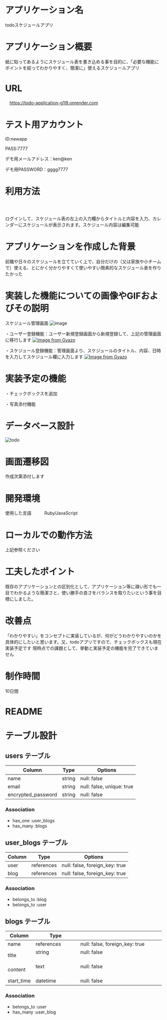 # アプリケーション名　　　　　	
todoスケジュールアプリ

# アプリケーション概要　　　　
紙に貼ってあるようにスケジュール表を書き込める事を目的に、「必要な機能にポイントを絞ってわかりやすく、簡潔に」使えるスケジュールアプリ

# URL	
　https://todo-application-g1l9.onrender.com

# テスト用アカウント　　　　　　　　
ID:newapp

PASS:7777

デモ用メールアドレス：ken@ken

デモ用PASSWORD：gggg7777

# 利用方法	　　　　　　　　　　　　　　　　　
ログインして、スケジュール表の左上の入力欄からタイトルと内容を入力、カレンダーにスケジュールが表示されます。スケジュール内容は編集可能

# アプリケーションを作成した背景
前職や日々のスケジュールを立てていく上で、自分だけの（又は家族や小チームで）使える、とにかく分かりやすくて使いやすい簡素的なスケジュール表を作りたかった

# 実装した機能についての画像やGIFおよびその説明

スケジュール管理画面
![image](https://github.com/bennzou/todo/assets/154778086/dedecbb9-694d-4df3-8a35-56059f652e10)

・ユーザー登録機能：ユーザー新規登録画面から新規登録して、上記の管理画面に移行します
[![Image from Gyazo](https://i.gyazo.com/fffe1c25a925ee54c1f8cf38e2827df4.gif)](https://gyazo.com/fffe1c25a925ee54c1f8cf38e2827df4)

・スケジュール登録機能：管理画面より、スケジュールのタイトル、内容、日時を入力してスケジュール欄に入力します
[![Image from Gyazo](https://i.gyazo.com/01f93a7603c67cf99245a072806c88d3.gif)](https://gyazo.com/01f93a7603c67cf99245a072806c88d3)
# 実装予定の機能	
・チェックボックスを追加　

・写真添付機能

# データベース設計	
![todo](https://github.com/bennzou/todo/assets/154778086/35fa44b3-bc36-477f-ac3b-87df5281a58b)


# 画面遷移図	
作成次第添付します

# 開発環境	
使用した言語　　　Ruby/JavaScript

# ローカルでの動作方法
上記参照ください

# 工夫したポイント	
既存のアプリケーションとの区別化として、アプリケーション等に疎い形でも一目でわかるような簡潔さと、使い勝手の良さをバランスを取りたいという事を目標にしました。

# 改善点	　　
「わかりやすい」をコンセプトに実装しているが、何がどうわかりやすいのかを具体的にしたいと思います。又、todoアプリですので、チェックボックスも現在実装予定です
現時点での課題として、挙動と実装予定の機能を完了できていません

# 制作時間	
10日間

# README

# テーブル設計

## users テーブル

| Column             | Type   | Options     |
| ------------------ | ------ | ----------- |
| name               | string | null: false |
| email              | string | null: false, unique: true |
| encrypted_password | string | null: false |

### Association
- has_one  :user_blogs
- has_many :blogs

## user_blogs テーブル

| Column    | Type       | Options                        |
| ------    | ---------- | ------------------------------ |
| user      | references | null: false, foreign_key: true |
| blog      | references | null: false, foreign_key: true |

### Association

- belongs_to :blog
- belongs_to :user


## blogs テーブル

| Column     | Type       | Options                        |
| -------    | ---------- | ------------------------------ |
| name       | references | null: false, foreign_key: true |
| title      | string 　　　　　　　　| null: false 　　　　　　　　　　　　　　　　　　　　　　　　　　　　　　　　　　　　　　|
| content    | text   　　　　　　　　| null: false 　　　　　　　　　　　　　　　　　　　　　　　　　　　　　　　　　　　　　　|
| start_time | datetime  　　| null: false 　　　　　　　　　　　　　　　　　　　　　　　　　　　　　　　   　|

### Association
- belongs_to :user
- has_many   :user_blog

